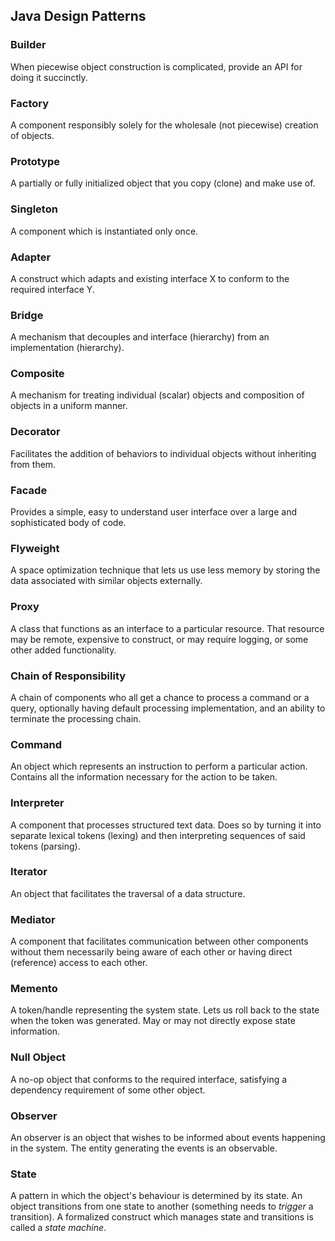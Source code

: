 ## Java Design Patterns

### Builder

When piecewise object construction is complicated, provide an API for doing it succinctly.

### Factory

A component responsibly solely for the wholesale (not piecewise) creation of objects.

### Prototype

A partially or fully initialized object that you copy (clone) and make use of.

### Singleton

A component which is instantiated only once.

### Adapter

A construct which adapts and existing interface X to conform to the required interface Y.

### Bridge

A mechanism that decouples and interface (hierarchy) from an implementation (hierarchy).

### Composite

A mechanism for treating individual (scalar) objects and composition of objects in a uniform manner.

### Decorator

Facilitates the addition of behaviors to individual objects without inheriting from them.

### Facade

Provides a simple, easy to understand user interface over a large and sophisticated body of code.

### Flyweight

A space optimization technique that lets us use less memory by storing the data associated with similar objects externally.

### Proxy

A class that functions as an interface to a particular resource. That resource may be remote, expensive to construct, or may require logging, or some other added functionality.

### Chain of Responsibility

A chain of components who all get a chance to process a command or a query, optionally having default processing implementation, and an ability to terminate the processing chain.

### Command

An object which represents an instruction to perform a particular action. Contains all the information necessary for the action to be taken.

### Interpreter

A component that processes structured text data. Does so by turning it into separate lexical tokens (lexing) and then interpreting sequences of said tokens (parsing).

### Iterator

An object that facilitates the traversal of a data structure.

### Mediator

A component that facilitates communication between other components without them necessarily being aware of each other or having direct (reference) access to each other.

### Memento

A token/handle representing the system state. Lets us roll back to the state when the token was generated. May or may not directly expose state information.

### Null Object

A no-op object that conforms to the required interface, satisfying a dependency requirement of some other object.

### Observer

An observer is an object that wishes to be informed about events happening in the system. The entity generating the events is an observable.

### State

A pattern in which the object's behaviour is determined by its state. An object transitions from one state to another (something needs to _trigger_ a transition).
A formalized construct which manages state and transitions is called a _state machine_. 
